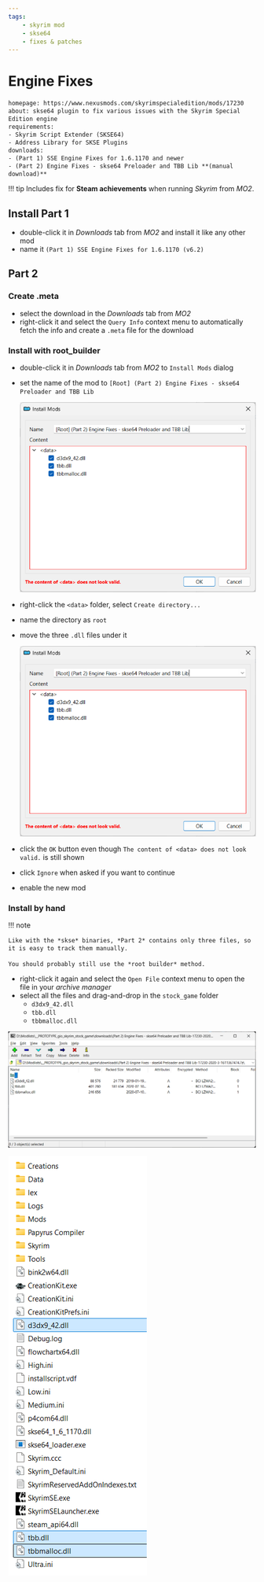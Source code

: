 ```yaml
---
tags:
    - skyrim mod
    - skse64
    - fixes & patches
---
```


# Engine Fixes

```project_info
homepage: https://www.nexusmods.com/skyrimspecialedition/mods/17230
about: skse64 plugin to fix various issues with the Skyrim Special Edition engine
requirements:
- Skyrim Script Extender (SKSE64)
- Address Library for SKSE Plugins
downloads:
- (Part 1) SSE Engine Fixes for 1.6.1170 and newer
- (Part 2) Engine Fixes - skse64 Preloader and TBB Lib **(manual download)**
```

!!! tip
    Includes fix for **Steam achievements** when running *Skyrim* from *MO2*.

## Install Part 1

* double-click it in *Downloads* tab from *MO2* and install it like any other mod
* name it `(Part 1) SSE Engine Fixes for 1.6.1170 (v6.2)`

## Part 2

### Create .meta

* select the download in the *Downloads* tab from *MO2*
* right-click it and select the `Query Info` context menu to automatically fetch the info and create
  a `.meta` file for the download

### Install with root_builder

* double-click it in *Downloads* tab from *MO2* to `Install Mods` dialog
* set the name of the mod to `[Root] (Part 2) Engine Fixes - skse64 Preloader and TBB Lib`

    ![install mods dialog](../images/engine_fixes_root_build_1.png)

* right-click the `<data>` folder, select `Create directory...`
* name the directory as `root`
* move the three `.dll` files under it

    ![root folder](../images/engine_fixes_root_build_1.png)

* click the `OK` button even though `The content of <data> does not look valid.` is still shown
* click `Ignore` when asked if you want to continue
* enable the new mod

### Install by hand

!!! note

    Like with the *skse* binaries, *Part 2* contains only three files, so it is easy to track them manually.

    You should probably still use the *root builder* method.

* right-click it again and select the `Open File` context menu to open the file in your *archive manager*
* select all the files and drag-and-drop in the `stock_game` folder
    * `d3dx9_42.dll`
    * `tbb.dll`
    * `tbbmalloc.dll`

![part 2 archive](../images/engine_fixes_manual_1.png)

![game root with part 2](../images/engine_fixes_manual_2.png)
